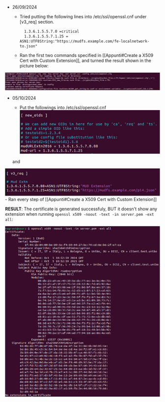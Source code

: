 
- 26/09/2024
	- Tried putting the following lines into /etc/ssl/openssl.cnf under [v3_req] section.
	  
		    
			1.3.6.1.5.5.7.0 =critical
			1.3.6.1.5.5.7.1.25 = ASN1:UTF8String:"https://mudfs.example.com/fe-localnetwork-to.json"
	-  Ran the first two commands specified in [[Appunti#Create a X509 Cert with Custom Extension]], and turned the result shown in the picture below:
	  
	
![First try result](src/first_try_res.png)

 - 05/10/2024
	 - Put the followings into /etc/ssl/openssl.cnf
![Second try result 1](src/sec_try_res_1.png)
	
 	and

![Second try result 2 ](src/sec_try_res_2.png)
	- Ran every step of [[Appunti#Create a X509 Cert with Custom Extension]]
	
**RESULT**: The certificate is generated successfuly, BUT it doesn't show any extension when running `openssl x509 -noout -text -in server.pem -ext all`:

![Second try result 3](src/sec_try_res_3.png)

